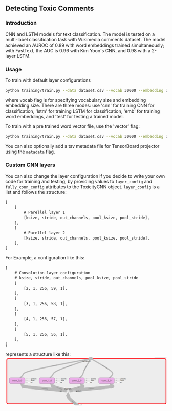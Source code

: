 ## Detecting Toxic Comments
### Introduction
CNN and LSTM models for text classification. The model is tested on a multi-label 
classification task with Wikimedia comments dataset. The model achieved an 
AUROC of 0.89 with word embeddings trained simultaneously; with FastText, 
the AUC is 0.96 with Kim Yoon's CNN, and 0.98 with a 2-layer LSTM.

### Usage
To train with default layer configurations
```bash
python training/train.py --data dataset.csv --vocab 30000 --embedding 300 --mode cnn
```
where vocab flag is for specifying vocabulary size and embedding embedding 
size. There are three modes: use 'cnn' for training CNN for 
classification, 'lstm' for training LSTM for classification, 'emb' for training word embeddings, and 'test' for testing
a trained model.

To train with a pre trained word vector file, use the 'vector' flag:
```bash
python training/train.py --data dataset.csv --vocab 30000 --embedding 300 --mode lstm --vector fasttext.vec
```
You can also optionally add a tsv metadata file for TensorBoard projector using the `metadata` flag.
### Custom CNN layers
You can also change the layer configuration if you decide to write your 
own code for training and testing, by providing values to `layer_config` 
and `fully_conn_config` attributes to the ToxicityCNN object. `layer_config` 
is a list and follows the structure: 
```
[
    [
        # Parellel layer 1
        [ksize, stride, out_channels, pool_ksize, pool_stride],
    ],
    [
        # Parellel layer 2
        [ksize, stride, out_channels, pool_ksize, pool_stride],
    ],
]
```
For Example, a configuration like this:
```pythonstub
[
    # Convolution layer configuration
    # ksize, stride, out_channels, pool_ksize, pool_stride
    [
        [2, 1, 256, 59, 1],
    ],
    [
        [3, 1, 256, 58, 1],
    ],
    [
        [4, 1, 256, 57, 1],
    ],
    [
        [5, 1, 256, 56, 1],
    ],
]
```
represents a structure like this:
![config](readme_media/config.png)